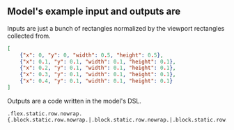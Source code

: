 ## Model's example input and outputs are

Inputs are just a bunch of rectangles normalized by the viewport rectangles collected from.
```json
[
    {"x": 0, "y": 0, "width": 0.5, "height": 0.5},
    {"x": 0.1, "y": 0.1, "width": 0.1, "height": 0.1},
    {"x": 0.2, "y": 0.1, "width": 0.1, "height": 0.1},
    {"x": 0.3, "y": 0.1, "width": 0.1, "height": 0.1},
    {"x": 0.4, "y": 0.1, "width": 0.1, "height": 0.1}
]
```

Outputs are a code written in the model's DSL.
```
.flex.static.row.nowrap.{.block.static.row.nowrap.|.block.static.row.nowrap.|.block.static.row.nowrap.|.block.static.row.nowrap.}
```